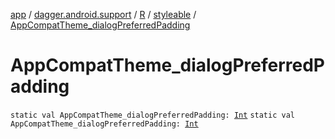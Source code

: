 [app](../../../index.md) / [dagger.android.support](../../index.md) / [R](../index.md) / [styleable](index.md) / [AppCompatTheme_dialogPreferredPadding](./-app-compat-theme_dialog-preferred-padding.md)

# AppCompatTheme_dialogPreferredPadding

`static val AppCompatTheme_dialogPreferredPadding: `[`Int`](https://kotlinlang.org/api/latest/jvm/stdlib/kotlin/-int/index.html)
`static val AppCompatTheme_dialogPreferredPadding: `[`Int`](https://kotlinlang.org/api/latest/jvm/stdlib/kotlin/-int/index.html)